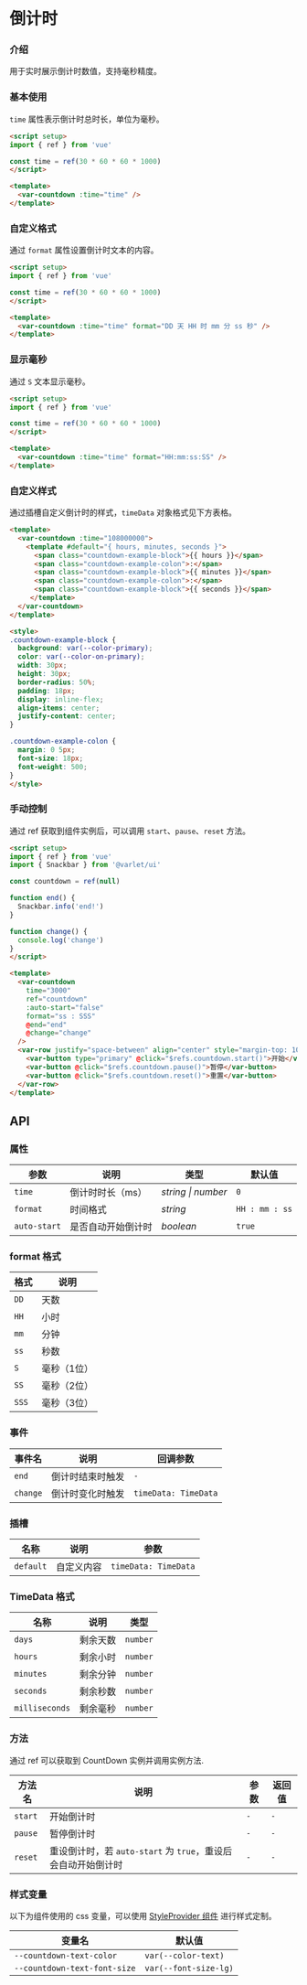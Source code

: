 # 倒计时

### 介绍

用于实时展示倒计时数值，支持毫秒精度。

### 基本使用

`time` 属性表示倒计时总时长，单位为毫秒。

```html
<script setup>
import { ref } from 'vue'

const time = ref(30 * 60 * 60 * 1000)
</script>

<template>
  <var-countdown :time="time" />
</template>
```

### 自定义格式

通过 `format` 属性设置倒计时文本的内容。

```html
<script setup>
import { ref } from 'vue'

const time = ref(30 * 60 * 60 * 1000)
</script>

<template>
  <var-countdown :time="time" format="DD 天 HH 时 mm 分 ss 秒" />
</template>
```

### 显示毫秒

通过 `S` 文本显示毫秒。

```html
<script setup>
import { ref } from 'vue'

const time = ref(30 * 60 * 60 * 1000)
</script>

<template>
  <var-countdown :time="time" format="HH:mm:ss:SS" />
</template>
```

### 自定义样式

通过插槽自定义倒计时的样式，`timeData` 对象格式见下方表格。

```html
<template>
  <var-countdown :time="108000000">
    <template #default="{ hours, minutes, seconds }">
      <span class="countdown-example-block">{{ hours }}</span>
      <span class="countdown-example-colon">:</span>
      <span class="countdown-example-block">{{ minutes }}</span>
      <span class="countdown-example-colon">:</span>
      <span class="countdown-example-block">{{ seconds }}</span>
     </template>
  </var-countdown>
</template>

<style>
.countdown-example-block {
  background: var(--color-primary);
  color: var(--color-on-primary);
  width: 30px;
  height: 30px;
  border-radius: 50%;
  padding: 18px;
  display: inline-flex;
  align-items: center;
  justify-content: center;
}

.countdown-example-colon {
  margin: 0 5px;
  font-size: 18px;
  font-weight: 500;
}
</style>
```

### 手动控制

通过 ref 获取到组件实例后，可以调用 `start`、`pause`、`reset` 方法。

```html
<script setup>
import { ref } from 'vue'
import { Snackbar } from '@varlet/ui'

const countdown = ref(null)

function end() {
  Snackbar.info('end!')
}

function change() {
  console.log('change')
}
</script>

<template>
  <var-countdown
    time="3000"
    ref="countdown"
    :auto-start="false"
    format="ss : SSS"
    @end="end"
    @change="change"
  />
  <var-row justify="space-between" align="center" style="margin-top: 10px">
    <var-button type="primary" @click="$refs.countdown.start()">开始</var-button>
    <var-button @click="$refs.countdown.pause()">暂停</var-button>
    <var-button @click="$refs.countdown.reset()">重置</var-button>
  </var-row>
</template>
```

## API

### 属性

| 参数 | 说明 | 类型 | 默认值 |
| ----- | -------------- | -------- | ---------- |
| `time` | 倒计时时长（ms）| _string \| number_ | `0` |
| `format` | 时间格式 | _string_ | `HH : mm : ss` |
| `auto-start` | 是否自动开始倒计时 | _boolean_ | `true` |

### format 格式

| 格式 | 说明 |
| -- | --- |
| `DD` | 天数 |
| `HH` | 小时 |
| `mm` | 分钟 |
| `ss` | 秒数 |
| `S` | 毫秒（1位） |
| `SS` | 毫秒（2位） |
| `SSS` | 毫秒（3位） |

### 事件

| 事件名 | 说明 | 回调参数 |
| ----- | -------------- | -------- |
| `end` | 倒计时结束时触发| `-` |
| `change` | 倒计时变化时触发| `timeData: TimeData` |

### 插槽

| 名称 | 说明 | 参数 |
| ----- | -------------- | -------- |
| `default` | 自定义内容 | `timeData: TimeData` |

### TimeData 格式

| 名称 | 说明 | 类型 |
| ---- | ------- | -------- |
| `days` | 剩余天数 | `number` |
| `hours` | 剩余小时 | `number` |
| `minutes` | 剩余分钟 | `number` |
| `seconds` | 剩余秒数 | `number` |
| `milliseconds` | 剩余毫秒 | `number` |

### 方法

通过 ref 可以获取到 CountDown 实例并调用实例方法.

| 方法名 | 说明 | 参数 | 返回值 |
| --- | --- | --- | --- |
| `start` | 开始倒计时 | `-` | `-` |
| `pause` | 暂停倒计时 | `-` | `-` |
| `reset` | 重设倒计时，若 `auto-start` 为 `true`，重设后会自动开始倒计时 | `-` | `-` |

### 样式变量

以下为组件使用的 css 变量，可以使用 [StyleProvider 组件](#/zh-CN/style-provider) 进行样式定制。

| 变量名                         | 默认值 |
|-----------------------------| --- |
| `--countdown-text-color`     | `var(--color-text)`                |
| `--countdown-text-font-size` | `var(--font-size-lg)` |
